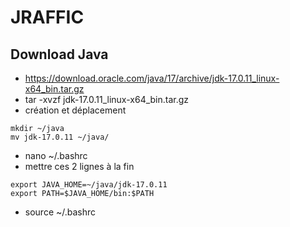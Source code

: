 # JRAFFIC

## Download Java
 - https://download.oracle.com/java/17/archive/jdk-17.0.11_linux-x64_bin.tar.gz
 - tar -xvzf jdk-17.0.11_linux-x64_bin.tar.gz
 - création et déplacement
```
mkdir ~/java
mv jdk-17.0.11 ~/java/
```
 - nano ~/.bashrc
 - mettre ces 2 lignes à la fin
```
export JAVA_HOME=~/java/jdk-17.0.11
export PATH=$JAVA_HOME/bin:$PATH
```
 - source ~/.bashrc
